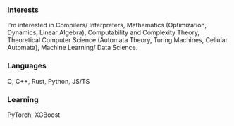 ### Interests
I'm interested in Compilers/ Interpreters, Mathematics (Optimization, Dynamics, Linear Algebra), Computability and Complexity Theory, Theoretical Computer Science (Automata Theory, Turing Machines, Cellular Automata), Machine Learning/ Data Science. 

### Languages
C, C++, Rust, Python, JS/TS

### Learning
PyTorch, XGBoost
